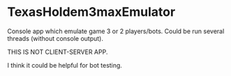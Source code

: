 # TexasHoldem3maxEmulator

Console app which emulate game 3 or 2 players/bots.
Could be run several threads (without console output).

THIS IS NOT CLIENT-SERVER APP.

I think it could be helpful for bot testing.
